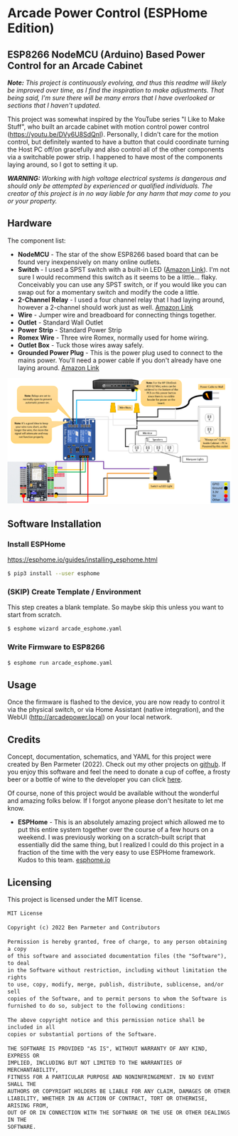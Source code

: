 # Arcade Power Control (ESPHome Edition)
## ESP8266 NodeMCU (Arduino) Based Power Control for an Arcade Cabinet

***Note:*** *This project is continuously evolving, and thus this readme will likely be improved over time, as I find the inspiration to make adjustments.  That being said, I'm sure there will be many errors that I have overlooked or sections that I haven't updated.*

This project was somewhat inspired by the YouTube series "I Like to Make Stuff", who built an arcade cabinet with motion control power control (https://youtu.be/DVy6U8SdQnI).  Personally, I didn't care for the motion control, but definitely wanted to have a button that could coordinate turning the Host PC off/on gracefully and also control all of the other components via a switchable power strip.  I happened to have most of the components laying around, so I got to setting it up.

***WARNING:*** *Working with high voltage electrical systems is dangerous and should only be attempted by experienced or qualified individuals.  The creator of this project is in no way liable for any harm that may come to you or your property.*

## Hardware

The component list:

* **NodeMCU** - The star of the show ESP8266 based board that can be found very inexpensively on many online outlets. 
* **Switch** - I used a SPST switch with a built-in LED ([Amazon Link](https://www.amazon.com/dp/B012IJ3BBK/ref=cm_sw_em_r_mt_dp_U_YcC7CbAPGBESA)).  I'm not sure I would recommend this switch as it seems to be a little... flaky.  Conceivably you can use any SPST switch, or if you would like you can swap out for a momentary switch and modify the code a little.  
* **2-Channel Relay** - I used a four channel relay that I had laying around, however a 2-channel should work just as well.  [Amazon Link](https://www.amazon.com/dp/B0057OC6D8/ref=cm_sw_em_r_mt_dp_U_jtppCb3FQ787B)
* **Wire** - Jumper wire and breadboard for connecting things together.
* **Outlet** - Standard Wall Outlet
* **Power Strip** - Standard Power Strip
* **Romex Wire** - Three wire Romex, normally used for home wiring.  
* **Outlet Box** - Tuck those wires away safely.  
* **Grounded Power Plug** - This is the power plug used to connect to the mains power.  You'll need a power cable if you don't already have one laying around.  [Amazon Link](https://www.amazon.com/gp/product/B078N95379)

![Schematic](docs/Arcade-ESPHome-Schematic.png)

## Software Installation

### Install ESPHome
https://esphome.io/guides/installing_esphome.html

```bash
$ pip3 install --user esphome
```

### (SKIP) Create Template / Environment

This step creates a blank template.  So maybe skip this unless you want to start from scratch. 

```bash
$ esphome wizard arcade_esphome.yaml
```

### Write Firmware to ESP8266

```bash
$ esphome run arcade_esphome.yaml
```

## Usage

Once the firmware is flashed to the device, you are now ready to control it via the physical switch, or via Home Assistant (native integration), and the WebUI (http://arcadepower.local) on your local network.  

## Credits

Concept, documentation, schematics, and YAML for this project were created by Ben Parmeter (2022). Check out my other projects on [github](https://github.com/nebhead). If you enjoy this software and feel the need to donate a cup of coffee, a frosty beer or a bottle of wine to the developer you can click [here](https://paypal.me/benparmeter).

Of course, none of this project would be available without the wonderful and amazing folks below.  If I forgot anyone please don't hesitate to let me know.  

* **ESPHome** - This is an absolutely amazing project which allowed me to put this entire system together over the course of a few hours on a weekend.  I was previously working on a scratch-built script that essentially did the same thing, but I realized I could do this project in a fraction of the time with the very easy to use ESPHome framework.  Kudos to this team.  [esphome.io](http://esphome.io) 

## Licensing

This project is licensed under the MIT license.

```
MIT License

Copyright (c) 2022 Ben Parmeter and Contributors

Permission is hereby granted, free of charge, to any person obtaining a copy
of this software and associated documentation files (the "Software"), to deal
in the Software without restriction, including without limitation the rights
to use, copy, modify, merge, publish, distribute, sublicense, and/or sell
copies of the Software, and to permit persons to whom the Software is
furnished to do so, subject to the following conditions:

The above copyright notice and this permission notice shall be included in all
copies or substantial portions of the Software.

THE SOFTWARE IS PROVIDED "AS IS", WITHOUT WARRANTY OF ANY KIND, EXPRESS OR
IMPLIED, INCLUDING BUT NOT LIMITED TO THE WARRANTIES OF MERCHANTABILITY,
FITNESS FOR A PARTICULAR PURPOSE AND NONINFRINGEMENT. IN NO EVENT SHALL THE
AUTHORS OR COPYRIGHT HOLDERS BE LIABLE FOR ANY CLAIM, DAMAGES OR OTHER
LIABILITY, WHETHER IN AN ACTION OF CONTRACT, TORT OR OTHERWISE, ARISING FROM,
OUT OF OR IN CONNECTION WITH THE SOFTWARE OR THE USE OR OTHER DEALINGS IN THE
SOFTWARE.
```
